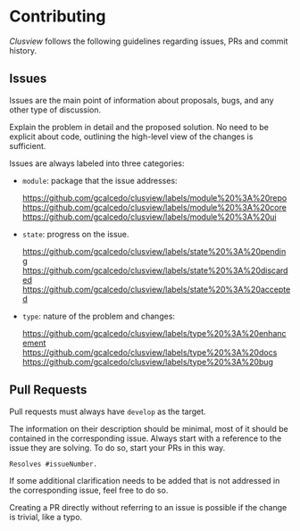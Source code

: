 # Contributing
*Clusview* follows the following guidelines regarding issues, PRs and commit history.

## Issues
Issues are the main point of information about proposals, bugs, and any other type of discussion.

Explain the problem in detail and the proposed solution. No need to be explicit about code,
outlining the high-level view of the changes is sufficient.

Issues are always labeled into three categories:
- `module`: package that the issue addresses:

  https://github.com/gcalcedo/clusview/labels/module%20%3A%20repo
  https://github.com/gcalcedo/clusview/labels/module%20%3A%20core
  https://github.com/gcalcedo/clusview/labels/module%20%3A%20ui

- `state`: progress on the issue.

  https://github.com/gcalcedo/clusview/labels/state%20%3A%20pending
  https://github.com/gcalcedo/clusview/labels/state%20%3A%20discarded
  https://github.com/gcalcedo/clusview/labels/state%20%3A%20accepted

- `type`: nature of the problem and changes:

  https://github.com/gcalcedo/clusview/labels/type%20%3A%20enhancement
  https://github.com/gcalcedo/clusview/labels/type%20%3A%20docs
  https://github.com/gcalcedo/clusview/labels/type%20%3A%20bug

## Pull Requests
Pull requests must always have `develop` as the target.

The information on their description should be minimal, most of it should be contained in the corresponding issue. Always start with a reference to the issue they are solving.
To do so, start your PRs in this way.

```markdown
Resolves #issueNumber.
```

If some additional clarification needs to be added that is not addressed in the corresponding issue,
feel free to do so.

Creating a PR directly without referring to an issue is possible if the change is trivial, like a typo.
